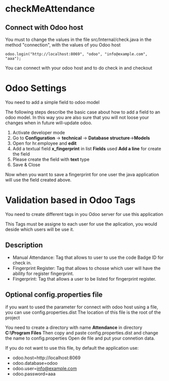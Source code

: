 # checkMeAttendance

## Connect with Odoo host

You must to change the values in the file src/Internal/check.java in the method "connection", with the values of you Odoo host

```
odoo.login("http://localhost:8069", "odoo", "info@example.com", "aaa");
```

You can connect with your odoo host and to do check in and checkout

# Odoo Settings

You need to add a simple field to odoo model
  
The following steps describe the basic case about how to add a field to an odoo model. In this way you are also sure that you will not loose your changes when in future will-update odoo.

1. Activate developer mode
2. Go to **Configuration** -> **technical** -> **Database structure**->**Models**
3. Open for hr.employee and **edit**
4. Add a textual field **x_fingerprint** in list **Fields** used **Add a line** for create the field
5. Please create the field with **text** type
6. Save & Close

Now when you want to save a fingerprint for one user the java application will use the field created above.

# Validation based in Odoo Tags

You need to create different tags in you Odoo server for use this application

This Tags must be assigne to each user for use the aplication, you would deside which users will be use it.
 

## Description

 - Manual Attendance: Tag that allows to user to use the code Badge ID for check in.
 - Fingerprint Register: Tag that allows to chosse which user will have the ability for register fingerprint.
 - Fingerprint: Tag that allows a user to be listed for fingerprint register.

## Optional config.properties file
if you want to used the parameter for connect with odoo host using a file, you can use config.properties.dist 
The location of this file is the root of the project

You need to  create a directory with name **Attendance** in directory **C:\Program Files**
Then copy and paste config.properties.dist and change the name to config.properties
Open de file and put your connetion data.

If you do not want to use this file, by default the application use: 

- odoo.host=http://localhost:8069
- odoo.database=odoo
- odoo.user=info@example.com
- odoo.password=aaa



